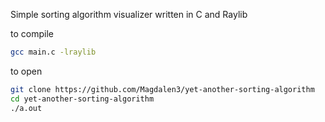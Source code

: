 Simple sorting algorithm visualizer written in C and Raylib

to compile
```sh
gcc main.c -lraylib 
```
to open
```sh
git clone https://github.com/Magdalen3/yet-another-sorting-algorithm
cd yet-another-sorting-algorithm
./a.out
```
